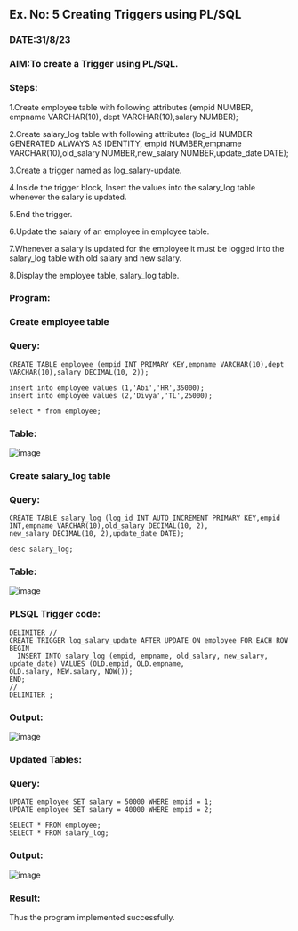 ## Ex. No: 5 Creating Triggers using PL/SQL
### DATE:31/8/23
### AIM:To create a Trigger using PL/SQL.

### Steps:
1.Create employee table with following attributes (empid NUMBER, empname VARCHAR(10), dept VARCHAR(10),salary NUMBER);

2.Create salary_log table with following attributes (log_id NUMBER GENERATED ALWAYS AS IDENTITY, empid NUMBER,empname VARCHAR(10),old_salary NUMBER,new_salary NUMBER,update_date DATE);

3.Create a trigger named as log_salary-update.

4.Inside the trigger block, Insert the values into the salary_log table whenever the salary is updated.

5.End the trigger.

6.Update the salary of an employee in employee table.

7.Whenever a salary is updated for the employee it must be logged into the salary_log table with old salary and new salary.

8.Display the employee table, salary_log table.

### Program:

### Create employee table
### Query:
```
CREATE TABLE employee (empid INT PRIMARY KEY,empname VARCHAR(10),dept VARCHAR(10),salary DECIMAL(10, 2));

insert into employee values (1,'Abi','HR',35000);
insert into employee values (2,'Divya','TL',25000);

select * from employee;
```
### Table:
![image](https://github.com/Niroshassithanathan/Ex-No-5-Creating-Triggers-using-PL-SQL/assets/121418437/94920838-edc5-4ad9-a9be-2528ba700eae)

### Create salary_log table
### Query:
```
CREATE TABLE salary_log (log_id INT AUTO_INCREMENT PRIMARY KEY,empid INT,empname VARCHAR(10),old_salary DECIMAL(10, 2),
new_salary DECIMAL(10, 2),update_date DATE);

desc salary_log;
```
### Table:
![image](https://github.com/Niroshassithanathan/Ex-No-5-Creating-Triggers-using-PL-SQL/assets/121418437/61e8f38c-feef-4a99-bdbd-3abacbdefe0a)

### PLSQL Trigger code:
```
DELIMITER //
CREATE TRIGGER log_salary_update AFTER UPDATE ON employee FOR EACH ROW
BEGIN
  INSERT INTO salary_log (empid, empname, old_salary, new_salary, update_date) VALUES (OLD.empid, OLD.empname,
OLD.salary, NEW.salary, NOW());
END;
//
DELIMITER ;
```
### Output:
![image](https://github.com/Niroshassithanathan/Ex-No-5-Creating-Triggers-using-PL-SQL/assets/121418437/186ccd94-c7ca-4de2-a27d-b09bfe8dcd08)

### Updated Tables:
### Query:
```
UPDATE employee SET salary = 50000 WHERE empid = 1;
UPDATE employee SET salary = 40000 WHERE empid = 2;

SELECT * FROM employee;
SELECT * FROM salary_log;
```
### Output:
![image](https://github.com/Niroshassithanathan/Ex-No-5-Creating-Triggers-using-PL-SQL/assets/121418437/e974def6-ef09-456b-aa98-81d4e8cae9e0)

### Result:
Thus the program implemented successfully.

